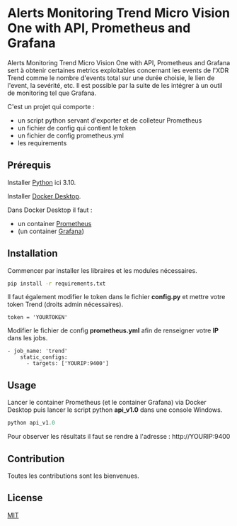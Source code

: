 # Alerts Monitoring Trend Micro Vision One with API, Prometheus and Grafana

Alerts Monitoring Trend Micro Vision One with API, Prometheus and Grafana sert à obtenir certaines metrics exploitables concernant les events de l'XDR Trend comme le nombre d'events total sur une durée choisie, le lien de l'event, la sevérité, etc. Il est possible par la suite de les intégrer à un outil de monitoring tel que Grafana. 

C'est un projet qui comporte :
  - un script python servant d'exporter et de colleteur Prometheus 
  - un fichier de config qui contient le token
  - un fichier de config prometheus.yml 
  - les requirements

## Prérequis
Installer [Python](https://apps.microsoft.com/store/detail/python-310/9PJPW5LDXLZ5) ici 3.10.

Installer [Docker Desktop](https://www.docker.com/products/docker-desktop/).

Dans Docker Desktop il faut :
  - un container [Prometheus](https://prometheus.io/)
  - (un container [Grafana](https://grafana.com/))

## Installation

Commencer par installer les libraires et les modules nécessaires.

```bash
pip install -r requirements.txt
```
Il faut également modifier le token dans le fichier **config.py** et mettre votre token Trend (droits admin nécessaires).

`token = 'YOURTOKEN'`

Modifier le fichier de config **prometheus.yml** afin de renseigner votre **IP** dans les jobs. 

```
- job_name: 'trend'
    static_configs:
      - targets: ['YOURIP:9400']
```

## Usage
Lancer le container Prometheus (et le container Grafana) via Docker Desktop puis lancer le script python **api_v1.0** dans une console Windows.

```python
python api_v1.0
```

Pour observer les résultats il faut se rendre à l'adresse : http://YOURIP:9400 

## Contribution

Toutes les contributions sont les bienvenues.

## License

[MIT](https://choosealicense.com/licenses/mit/)
